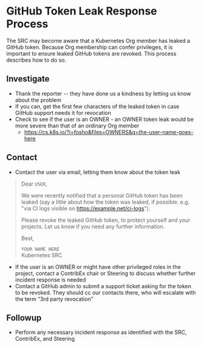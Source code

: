 # GitHub Token Leak Response Process

The SRC may become aware that a Kubernetes Org member has leaked a GitHub token. Because Org membership can confer privileges, it is important to ensure leaked GitHub tokens are revoked. This process describes how to do so.

## Investigate

* Thank the reporter -- they have done us a kindness by letting us know about the problem
* If you can, get the first few characters of the leaked token in case GitHub support needs it for revocation
* Check to see if the user is an OWNER - an OWNER token leak would be more severe than that of an ordinary Org member
    * https://cs.k8s.io/?i=fosho&files=OWNERS&q=the-user-name-goes-here

## Contact

* Contact the user via email, letting them know about the token leak
>Dear `USER`,
>
>We were recently notified that a personal GitHub token has been leaked (say a little about how the token was leaked, if possible. e.g. "via CI logs visible on https://example.net/ci-logs").
>
>Please revoke the leaked GitHub token, to protect yourself and your projects. Let us know if you need any further information.
>
>Best,
>
>`YOUR NAME HERE`  
>Kubernetes SRC
* If the user is an OWNER or might have other privileged roles in the project, contact a ContribEx chair or Steering to discuss whether further incident response is needed
* Contact a GitHub admin to submit a support ticket asking for the token to be revoked. They should cc our contacts there, who will escalate with the term “3rd party revocation”
## Followup
* Perform any necessary incident response as identified with the SRC, ContribEx, and Steering
